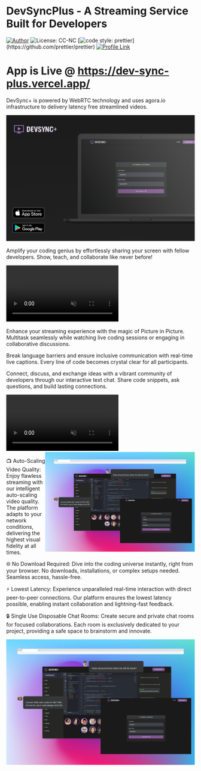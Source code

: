 # DevSyncPlus - A Streaming Service Built for Developers

[![Author](https://img.shields.io/badge/Author-JoexTitan-brightgreen.svg)](https://github.com/JoexTitan)
![License: CC-NC](https://img.shields.io/badge/License-CCNC-blue.svg)
[![code style: prettier](https://img.shields.io/badge/code_style-prettier-ff69b4.svg?)](https://github.com/prettier/prettier)
[![Profile Link](https://img.shields.io/badge/Profile-Link-blue.svg)](https://github.com/JoexTitan)

# App is Live @ https://dev-sync-plus.vercel.app/

DevSync+ is powered by WebRTC technology and uses agora.io infrastructure to delivery latency free streamlined videos.

<img src='./img/image14.jpeg'>

Amplify your coding genius by effortlessly sharing your screen with fellow developers. Show, teach, and collaborate like never before!

<video controls muted>
  <source src="./img/firstDemo.mp4" type="video/mp4">
  Your browser does not support the video tag.
</video>

Enhance your streaming experience with the magic of Picture in Picture. Multitask seamlessly while watching live coding sessions or engaging in collaborative discussions.

Break language barriers and ensure inclusive communication with real-time live captions. Every line of code becomes crystal clear for all participants.

Connect, discuss, and exchange ideas with a vibrant community of developers through our interactive text chat. Share code snippets, ask questions, and build lasting connections.

<video controls muted>
  <source src="./img/secondDemo.mp4" type="video/mp4">
  Your browser does not support the video tag.
</video>

<!-- <video width="320" height="240" controls> <source src="./img/tutorial.mp4" type="video/mp4"> <source src="movie.ogg" type="video/ogg"> Your browser does not support the video tag. </video> -->

<img align="right" width="400" height="auto" src="./img/image1.jpeg">

📺 Auto-Scaling Video Quality: Enjoy flawless streaming with our intelligent auto-scaling video quality. The platform adapts to your network conditions, delivering the highest visual fidelity at all times.

🌐 No Download Required: Dive into the coding universe instantly, right from your browser. No downloads, installations, or complex setups needed. Seamless access, hassle-free.

⚡️ Lowest Latency: Experience unparalleled real-time interaction with direct peer-to-peer connections. Our platform ensures the lowest latency possible, enabling instant collaboration and lightning-fast feedback.

🔒 Single Use Disposable Chat Rooms: Create secure and private chat rooms for focused collaborations. Each room is exclusively dedicated to your project, providing a safe space to brainstorm and innovate.

<!-- <img src='./img/image13.jpeg'> -->
<img src='./img/image1.jpeg'>
